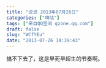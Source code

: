 ```yaml
---
title: "说说 2013年07月26日"
categories: ["嘀咕"]
tags: ["来自QQ空间 qzone.qq.com"]
draft: false
slug: "WCfYEu"
date: "2013-07-26 14:39:43"
---
```


搞不下去了，这是早死早超生的节奏啊。
